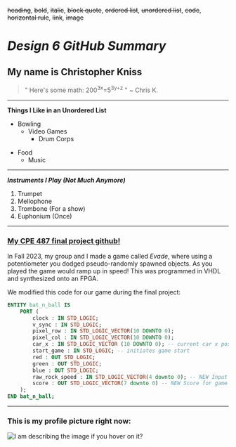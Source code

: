 ~~heading~~, ~~bold~~, ~~italic~~, ~~block quote~~, ~~ordered list~~, ~~unordered list~~, ~~code~~, ~~horizontal rule~~, ~~link~~, ~~image~~
# _Design 6 GitHub Summary_
## My name is Christopher Kniss
> "  Here's some math: 200<sup>3x</sup>=5<sup>3y+z</sup>  " ~ Chris K.

<hr>

**Things I Like in an Unordered List**
- Bowling
  + Video Games
    + Drum Corps
* Food
  * Music


<hr>

***Instruments I Play \(Not Much Anymore)***
1. Trumpet
2. Mellophone
3. Trombone \(For a show)
4. Euphonium \(Once)
<hr>

### [My CPE 487 final project github!](https://github.com/Aoli03/DSD-Final-Lab-Project) 

In Fall 2023, my group and I made a game called _Evade_, where using a potentiometer you dodged pseudo-randomly spawned objects.
As you played the game would ramp up in speed! This was programmed in VHDL and synthesized onto an FPGA.

We modified this code for our game during the final project:

```vhdl
ENTITY bat_n_ball IS
    PORT (
        clock : IN STD_LOGIC;
        v_sync : IN STD_LOGIC;
        pixel_row : IN STD_LOGIC_VECTOR(10 DOWNTO 0);
        pixel_col : IN STD_LOGIC_VECTOR(10 DOWNTO 0);
        car_x : IN STD_LOGIC_VECTOR (10 DOWNTO 0); -- current car x position
        start_game : IN STD_LOGIC; -- initiates game start
        red : OUT STD_LOGIC;
        green : OUT STD_LOGIC;
        blue : OUT STD_LOGIC;
        raw_rock_speed : IN STD_LOGIC_VECTOR(4 downto 0); -- NEW Input contains unmodified speed on range of 0 to 31
        score : OUT STD_LOGIC_VECTOR(7 downto 0) -- NEW Score for game needs to go to hexcount
    );
END bat_n_ball;
```

<hr>

### This is my profile picture right now:

![I am describing the image if you hover on it?](https://avatars.githubusercontent.com/u/82727581?v=4)
